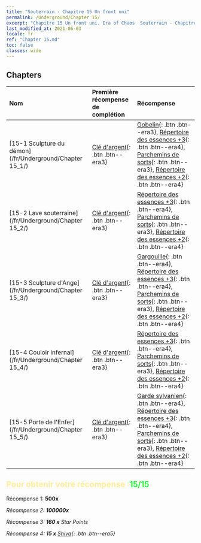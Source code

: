 ```yaml
---
title: "Souterrain - Chapitre 15 Un front uni"
permalink: /Underground/Chapter 15/
excerpt: "Chapitre 15 Un front uni. Era of Chaos  Souterrain - Chapitre 15. Un front uni"
last_modified_at: 2021-06-03
locale: fr
ref: "Chapter 15.md"
toc: false
classes: wide
---
```


## Chapters

  | Nom |  Première récompense de complétion | Récompense |
  |:------------|:------------|:------------| 
  | [15-1 Sculpture du démon](/fr/Underground/Chapter 15_1/) | [Clé d'argent](/ItemsFR/con_693/){: .btn .btn--era3} | [Gobelin](/ItemsFR/unt_217/){: .btn .btn--era3}, [Répertoire des essences +3](/ItemsFR/mat_60/){: .btn .btn--era4}, [Parchemins de sorts](/ItemsFR/con_694/){: .btn .btn--era3}, [Répertoire des essences +2](/ItemsFR/mat_53/){: .btn .btn--era4} |
  | [15-2 Lave souterraine](/fr/Underground/Chapter 15_2/) | [Clé d'argent](/ItemsFR/con_693/){: .btn .btn--era3} | [Répertoire des essences +3](/ItemsFR/mat_60/){: .btn .btn--era4}, [Parchemins de sorts](/ItemsFR/con_694/){: .btn .btn--era3}, [Répertoire des essences +2](/ItemsFR/mat_53/){: .btn .btn--era4} |
  | [15-3 Sculpture d'Ange](/fr/Underground/Chapter 15_3/) | [Clé d'argent](/ItemsFR/con_693/){: .btn .btn--era3} | [Gargouille](/ItemsFR/unt_236/){: .btn .btn--era4}, [Répertoire des essences +3](/ItemsFR/mat_60/){: .btn .btn--era4}, [Parchemins de sorts](/ItemsFR/con_694/){: .btn .btn--era3}, [Répertoire des essences +2](/ItemsFR/mat_53/){: .btn .btn--era4} |
  | [15-4 Couloir infernal](/fr/Underground/Chapter 15_4/) | [Clé d'argent](/ItemsFR/con_693/){: .btn .btn--era3} | [Répertoire des essences +3](/ItemsFR/mat_60/){: .btn .btn--era4}, [Parchemins de sorts](/ItemsFR/con_694/){: .btn .btn--era3}, [Répertoire des essences +2](/ItemsFR/mat_53/){: .btn .btn--era4} |
  | [15-5 Porte de l'Enfer](/fr/Underground/Chapter 15_5/) | [Clé d'argent](/ItemsFR/con_693/){: .btn .btn--era3} | [Garde sylvanien](/ItemsFR/unt_203/){: .btn .btn--era4}, [Répertoire des essences +3](/ItemsFR/mat_60/){: .btn .btn--era4}, [Parchemins de sorts](/ItemsFR/con_694/){: .btn .btn--era3}, [Répertoire des essences +2](/ItemsFR/mat_53/){: .btn .btn--era4} |


## <span style="color: #ffeea0">Pour obtenir votre récompense :</span><span style="color: #27f73a">15/15</span>

 Récompense 1:  **500x** <i class="fas fa-gem"/>

 Récompense 2:  **100000x** <i class="fas fa-coins"/>

 Récompense 3: **160 x** Star Points

 Récompense 4: **15 x** [Shiva](/ItemsFR/her_376/){: .btn .btn--era5}

